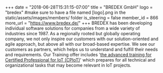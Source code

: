 +++
date = "2018-06-28T15:31:15-07:00"
title = "BREDEX GmbH"
logo = "bredex" #make sure to have a file named [logo].png in the static/assets/images/members/ folder
is_steering = false
member_id = 866
more_url = "https://www.bredex.de/"
+++
BREDEX has been developing individual software solutions for companies from a wide variety of industries since 1987. As a regionally rooted but globally operating company, we not only inspire our customers with our solution-oriented and agile approach, but above all with our broad-based expertise. We see our customers as partners, which helps us to understand and fulfill their needs and requirements. Our Training offer includes '<a target="_blank" href="https://www.bredex.de/en/services/it-trainings/details/asqfr-certified-professional-for-iot/">the advanced training for Certified Professional for IoT (CPIoT)</a>' which prepares for all technical and organizational tasks that may become relevant in IoT projects. 

